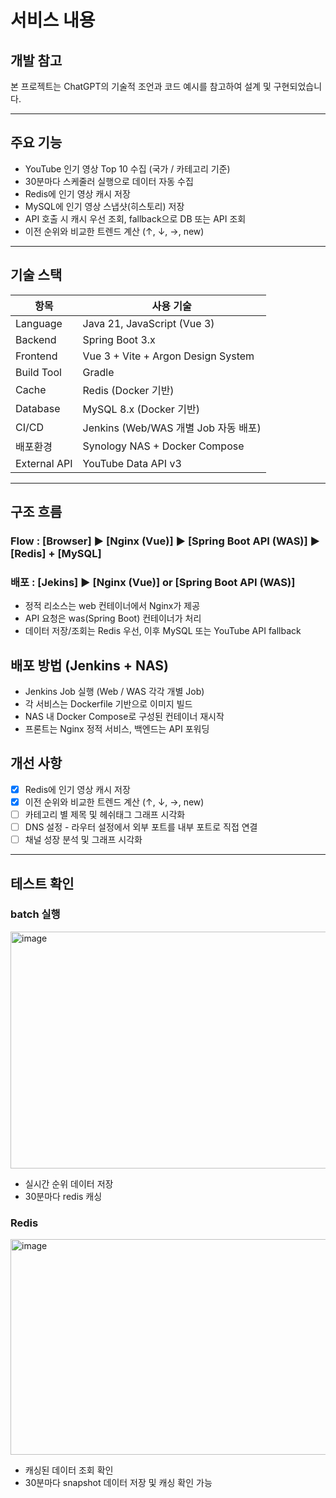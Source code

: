 # 서비스 내용

## 개발 참고
본 프로젝트는 ChatGPT의 기술적 조언과 코드 예시를 참고하여 설계 및 구현되었습니다.

---
## 주요 기능
- YouTube 인기 영상 Top 10 수집 (국가 / 카테고리 기준)
- 30분마다 스케줄러 실행으로 데이터 자동 수집
- Redis에 인기 영상 캐시 저장
- MySQL에 인기 영상 스냅샷(히스토리) 저장
- API 호출 시 캐시 우선 조회, fallback으로 DB 또는 API 조회
- 이전 순위와 비교한 트렌드 계산 (↑, ↓, →, new)

---

## 기술 스택
| 항목           | 사용 기술                              |
| ------------ | ---------------------------------- |
| Language     | Java 21, JavaScript (Vue 3)        |
| Backend      | Spring Boot 3.x                    |
| Frontend     | Vue 3 + Vite + Argon Design System |
| Build Tool   | Gradle                             |
| Cache        | Redis (Docker 기반)                  |
| Database     | MySQL 8.x (Docker 기반)              |
| CI/CD        | Jenkins (Web/WAS 개별 Job 자동 배포)     |
| 배포환경         | Synology NAS + Docker Compose      |
| External API | YouTube Data API v3                |


---

## 구조 흐름
### Flow : [Browser] ▶ [Nginx (Vue)] ▶ [Spring Boot API (WAS)] ▶ [Redis] + [MySQL]
### 배포 : [Jekins] ▶ [Nginx (Vue)] or [Spring Boot API (WAS)]
- 정적 리소스는 web 컨테이너에서 Nginx가 제공
- API 요청은 was(Spring Boot) 컨테이너가 처리
- 데이터 저장/조회는 Redis 우선, 이후 MySQL 또는 YouTube API fallback

## 배포 방법 (Jenkins + NAS)
- Jenkins Job 실행 (Web / WAS 각각 개별 Job)
- 각 서비스는 Dockerfile 기반으로 이미지 빌드
- NAS 내 Docker Compose로 구성된 컨테이너 재시작
- 프론트는 Nginx 정적 서비스, 백엔드는 API 포워딩

## 개선 사항
- [x] Redis에 인기 영상 캐시 저장
- [x] 이전 순위와 비교한 트렌드 계산 (↑, ↓, →, new)
- [ ] 카테고리 별 제목 및 헤쉬태그 그래프 시각화
- [ ] DNS 설정 - 라우터 설정에서 외부 포트를 내부 포트로 직접 연결
- [ ] 채널 성장 분석 및 그래프 시각화

---
## 테스트 확인
### batch 실행
<img width="843" height="379" alt="image" src="https://github.com/user-attachments/assets/0681cf9a-c2aa-4070-a3a4-43beed38ed39" />

- 실시간 순위 데이터 저장
- 30분마다 redis 캐싱
### Redis
<img width="732" height="345" alt="image" src="https://github.com/user-attachments/assets/9a3cbdad-8f4f-4842-833f-5f51cfe45316" />

- 캐싱된 데이터 조회 확인
- 30분마다 snapshot 데이터 저장 및 캐싱 확인 가능

